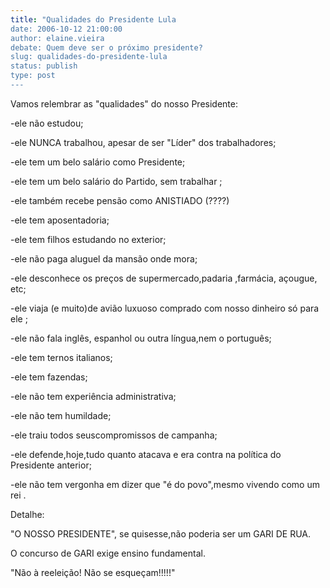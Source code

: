```yaml
---
title: "Qualidades do Presidente Lula
date: 2006-10-12 21:00:00
author: elaine.vieira
debate: Quem deve ser o próximo presidente?
slug: qualidades-do-presidente-lula
status: publish 
type: post
---
```


Vamos relembrar as "qualidades" do nosso Presidente:   



-ele não estudou;


  
-ele NUNCA trabalhou, apesar de ser "Líder" dos trabalhadores;


  
-ele tem um belo salário como Presidente; 


  
-ele tem um belo salário do Partido, sem trabalhar ;


  
-ele também recebe pensão como ANISTIADO (????) 


  
-ele tem aposentadoria;


  
-ele tem filhos estudando no exterior;


  
-ele não paga aluguel da mansão onde mora;


  
-ele desconhece os preços de supermercado,padaria ,farmácia, açougue, etc;


  
-ele viaja (e muito)de avião luxuoso comprado com nosso dinheiro só para ele ;


  
-ele não fala inglês, espanhol ou outra língua,nem o português;


  
-ele tem ternos italianos;


  
-ele tem fazendas;


  
-ele não tem experiência administrativa; 


  
-ele não tem humildade;


  
-ele traiu todos seuscompromissos de campanha; 


  
-ele defende,hoje,tudo quanto atacava e era contra na política do  Presidente anterior;


  
-ele não tem vergonha em dizer que "é do povo",mesmo vivendo como um rei .


  
Detalhe: 


  
"O NOSSO PRESIDENTE", se quisesse,não poderia ser um GARI DE RUA.


O concurso de GARI exige ensino fundamental. 


  
"Não à reeleição! Não se esqueçam!!!!!"


